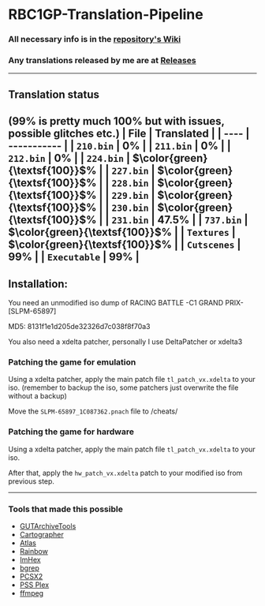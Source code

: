 # RBC1GP-Translation-Pipeline
### All necessary info is in the [repository's Wiki](https://github.com/igorciz777/RBC1GP-Translation-Pipeline/wiki)
### Any translations released by me are at [Releases](https://github.com/igorciz777/RBC1GP-Translation-Pipeline/releases)
---
## Translation status
(99% is pretty much 100% but with issues, possible glitches etc.)
| File | Translated |
| ---- | ----------- |
| `210.bin` |   0% |
| `211.bin` |   0% |
| `212.bin` |   0% |
| `224.bin` | $\color{green}{\textsf{100}}$% |
| `227.bin` | $\color{green}{\textsf{100}}$% |
| `228.bin` | $\color{green}{\textsf{100}}$% |
| `229.bin` | $\color{green}{\textsf{100}}$% |
| `230.bin` | $\color{green}{\textsf{100}}$% |
| `231.bin` | 47.5% |
| `737.bin` | $\color{green}{\textsf{100}}$% |
| `Textures` |  $\color{green}{\textsf{100}}$% |
| `Cutscenes` |   99% |
| `Executable` |  99% |
---
## Installation:
You need an unmodified iso dump of RACING BATTLE -C1 GRAND PRIX- [SLPM-65897]

MD5: 8131f1e1d205de32326d7c038f8f70a3

You also need a xdelta patcher,
personally I use DeltaPatcher or xdelta3

### Patching the game for emulation
Using a xdelta patcher, apply the main patch file `tl_patch_vx.xdelta` to your iso. (remember to backup the iso, some patchers just overwrite the file without a backup)
	
Move the `SLPM-65897_1C087362.pnach` file to <your PCSX2 folder>/cheats/


### Patching the game for hardware
Using a xdelta patcher, apply the main patch file `tl_patch_vx.xdelta` to your iso.

After that, apply the `hw_patch_vx.xdelta` patch to your modified iso from previous step.
	
---	
	
### Tools that made this possible
- [GUTArchiveTools](https://github.com/igorciz777/GUTArchiveTools)
- [Cartographer](https://www.romhacking.net/utilities/647/)
- [Atlas](https://www.romhacking.net/utilities/224/)
- [Rainbow](https://github.com/marco-calautti/Rainbow)
- [ImHex](https://github.com/WerWolv/ImHex)
- [bgrep](https://github.com/nneonneo/bgrep)
- [PCSX2](https://github.com/PCSX2/pcsx2)
- [PSS Plex](https://www.zophar.net/utilities/ps2util/pss-plex.html)
- [ffmpeg](https://www.ffmpeg.org/)
